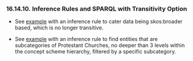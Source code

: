 <div>

<div>

<div>

<div>

### 16.14.10. Inference Rules and SPARQL with Transitivity Option

</div>

</div>

</div>

<div>

- See <a
  href="rdfsparqlimplementatiotrans.html#rdfsparqlimplementatiotransexamples7"
  class="link"
  title="Inference Rule example using transitive properties from SKOS vocabulary">example</a>
  with an inference rule to cater data being skos:broader based, which
  is no longer transitive.

- See <a
  href="rdfsparqlimplementatiotrans.html#rdfsparqlimplementatiotransexamples8"
  class="link"
  title="Inference Rule example using transitive properties from SKOS vocabulary: Variant II">example</a>
  with an inference rule to find entities that are subcategories of
  Protestant Churches, no deeper than 3 levels within the concept scheme
  hierarchy, filtered by a specific subcategory.

</div>

</div>

